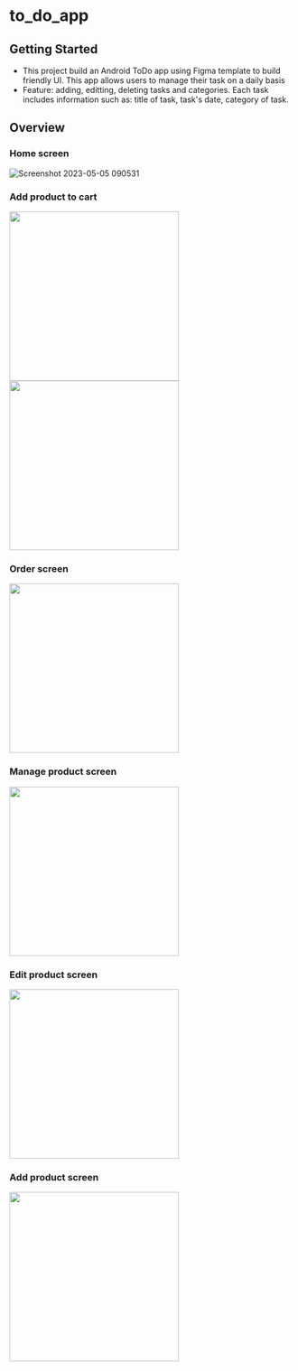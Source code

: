# to_do_app


## Getting Started

- This project build an Android ToDo app using Figma template to build friendly UI. This app allows users to manage their task on a daily basis
- Feature: adding, editting, deleting tasks and categories. Each task includes information such as: title of task, task's date, category of task.

## Overview

### Home screen
![Screenshot 2023-05-05 090531](https://user-images.githubusercontent.com/94919981/236364991-4ab144a1-e7c7-4798-86a3-73f437c70f1f.png)


### Add product to cart
<body>
<img src="https://youtube.com/shorts/T2ZW3D_nT94" alt="" border="0" width="300" >
<img src="https://i.ibb.co/1nmrjQ0/Screenshot-2023-04-25-204256.png" alt="" border="0" width="300" >

</body>

### Order screen
<body>
<img src="https://i.ibb.co/R40f0Cv/Screenshot-2023-04-25-204340.png" alt="" border="0" width="300" >
</body>


### Manage product screen
<body>
<img src="https://i.ibb.co/v3tBggR/Screenshot-2023-04-25-204406.png" alt="" border="0" width="300" >
</body>

### Edit product screen
<body>
<img src="https://i.ibb.co/6nJNwPC/Screenshot-2023-04-25-204426.png" alt="" border="0" width="300" >
</body>

### Add product screen
<body>
<img src="https://i.ibb.co/SvKGTty/Screenshot-2023-04-25-204523.png" alt="" border="0" width="300" >
</body>

